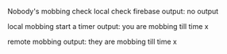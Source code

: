 


Nobody's mobbing
    check local
    check firebase
  output: no output

local mobbing
    start a timer
  output: you are mobbing till time x

remote mobbing
  output: they are mobbing till time x
